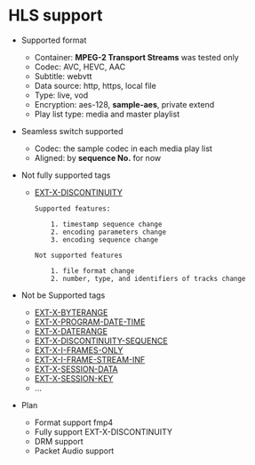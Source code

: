 # HLS support
- Supported format
  - Container: **MPEG-2 Transport Streams** was tested only
  - Codec: AVC, HEVC, AAC
  - Subtitle: webvtt
  - Data source: http, https, local file
  - Type: live, vod
  - Encryption: aes-128, **sample-aes**, private extend
  - Play list type: media and master playlist

- Seamless switch supported
  - Codec: the sample codec in each media play list
  - Aligned: by **sequence No.** for now
  
- Not fully supported tags
  - [EXT-X-DISCONTINUITY](https://tools.ietf.org/html/rfc8216#page-14)

        Supported features:

            1. timestamp sequence change
            2. encoding parameters change
            3. encoding sequence change

        Not supported features

            1. file format change
            2. number, type, and identifiers of tracks change


- Not be Supported tags
  - [EXT-X-BYTERANGE](https://tools.ietf.org/html/rfc8216#page-14)
  - [EXT-X-PROGRAM-DATE-TIME](https://tools.ietf.org/html/rfc8216#page-18)
  - [EXT-X-DATERANGE](https://tools.ietf.org/html/rfc8216#page-18)
  - [EXT-X-DISCONTINUITY-SEQUENCE](https://tools.ietf.org/html/rfc8216#page-23)
  - [EXT-X-I-FRAMES-ONLY](https://tools.ietf.org/html/rfc8216#page-24)
  - [EXT-X-I-FRAME-STREAM-INF](https://tools.ietf.org/html/rfc8216#page-33)
  - [EXT-X-SESSION-DATA](https://tools.ietf.org/html/rfc8216#page-34)
  - [EXT-X-SESSION-KEY](https://tools.ietf.org/html/rfc8216#page-35)
  - ...

- Plan
    - Format support fmp4
    - Fully support EXT-X-DISCONTINUITY
    - DRM support
    - Packet Audio support


  
  
